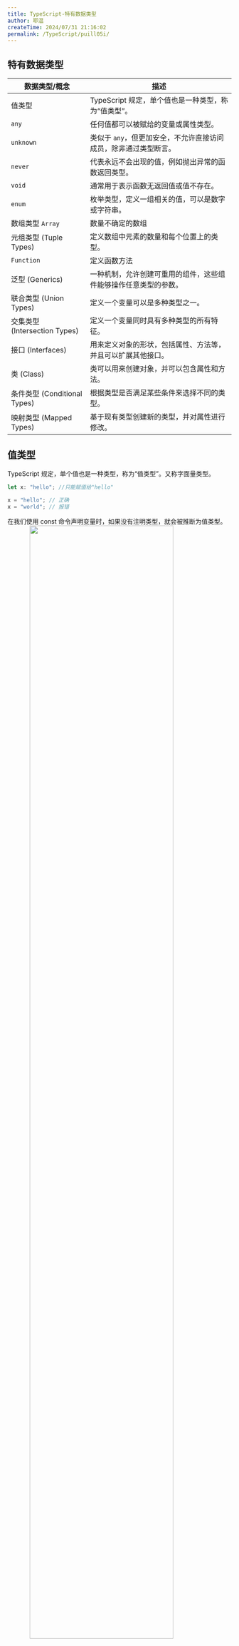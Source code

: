 ```yaml
---
title: TypeScript-特有数据类型
author: 耶温
createTime: 2024/07/31 21:16:02
permalink: /TypeScript/puill05i/
---
```


## 特有数据类型

| 数据类型/概念 | 描述 |
| --- | --- |
| 值类型 | TypeScript 规定，单个值也是一种类型，称为“值类型”。 |
| `any` | 任何值都可以被赋给的变量或属性类型。 |
| `unknown` | 类似于 `any`，但更加安全，不允许直接访问成员，除非通过类型断言。 |
| `never` | 代表永远不会出现的值，例如抛出异常的函数返回类型。 |
| `void` | 通常用于表示函数无返回值或值不存在。 |
| `enum` | 枚举类型，定义一组相关的值，可以是数字或字符串。 |
| 数组类型 `Array`| 数量不确定的数组 |
| 元组类型 (Tuple Types) | 定义数组中元素的数量和每个位置上的类型。 |
| `Function`| 定义函数方法 |
| 泛型 (Generics) | 一种机制，允许创建可重用的组件，这些组件能够操作任意类型的参数。 |
| 联合类型 (Union Types) | 定义一个变量可以是多种类型之一。 |
| 交集类型 (Intersection Types) | 定义一个变量同时具有多种类型的所有特征。 |
| 接口 (Interfaces) | 用来定义对象的形状，包括属性、方法等，并且可以扩展其他接口。 |
| 类 (Class) | 类可以用来创建对象，并可以包含属性和方法。 |
| 条件类型 (Conditional Types) | 根据类型是否满足某些条件来选择不同的类型。 |
| 映射类型 (Mapped Types) | 基于现有类型创建新的类型，并对属性进行修改。 |


## 值类型

TypeScript 规定，单个值也是一种类型，称为“值类型”。又称字面量类型。

```typescript
let x: "hello"; //只能赋值给"hello"

x = "hello"; // 正确
x = "world"; // 报错
```

在我们使用 const 命令声明变量时，如果没有注明类型，就会被推断为值类型。
<img src="@source/notes/TypeScript/images/image-06.png" style="width:80%;margin:0 10%" />

需要注意的是，使用 const 命令声明 object 变量时，不会推断为值类型。

还有一点如下：

```typescript
const x: 5 = 4 + 1; // 报错

// 可以使用断言解决
const x: 5 = (4 + 1) as 5; // 正确
```

上面示例中，等号左侧的类型是数值5。等号右侧4 + 1的类型，TypeScript 推测为number。由于5是number的子类型，number是5的父类型，父类型不能赋值给子类型，所以报错了。


但是，反过来是可以的，子类型可以赋值给父类型。

```typescript
let x: 5 = 5;
let y: number = 4 + 1;

x = y; // 报错
y = x; // 正确
```

## any类型

在 TypeScript 中，any 类型是一种特殊的类型，它表示可以接受任何类型的值。使用 any 类型时，TypeScript 不会对该值进行类型检查，这意味着你可以将任何类型的值赋给 any 类型的变量，也可以将 any 类型的变量赋值给其他类型的变量。

但是我们在使用 TypeScript 时尽可能避免使用该类型。
:::tip
关于any类型的详细内容可以查看：[TypeScript-any与unknown](/TypeScript/h08p33yc/#any类型)
:::

## unknown类型

为了 解决类型污染的问题，TypeScript 引入了 `unknown` 类型。它和`any`一样表示任何类型的值，但是在使用前需要进行显式断言。直接将`unknown`类型赋值给其他类型变量时，会报错。

:::tip
关于unknown类型的详细内容可以查看：[TypeScript-any与unknown](/TypeScript/h08p33yc/#any类型)
:::


## never类型

`never` 类型是一种特殊的类型，表示永远不会出现的值。它通常用于函数返回值，表示函数永远不会返回任何值。

:::tip
关于never类型的详细内容可以查看：[TypeScript-never与void](/TypeScript/e9ystght/#never类型)
:::


## void类型

:::tip
关于void类型的详细内容可以查看：[TypeScript-never与void](/TypeScript/e9ystght/#void类型)
:::

## 数组类型

Array 数组是一个可以存储多个相同类型的值的集合。你可以使用 Array 类型或简写的 [] 语法来定义数组。数组的成员数量是可以动态变化的。
:::tip
关于数组类型的详细内容可以查看：[TypeScript-数组与元组](/TypeScript/lvw1ydmu/#数组类型)
:::


## 元组类型

在 TypeScript 中，元组类型是一种特殊的数组类型，它允许我们定义一个固定数量的元素，每个元素可以是不同的类型。元组的定义方式与数组类似，但在元组中，你需要指定每个元素的类型。

:::tip
关于元组类型的详细内容可以查看：[TypeScript-数组与元组](/TypeScript/lvw1ydmu/#元组类型)
:::


## 函数类型

函数的类型声明，需要在声明函数时，给出参数的类型和返回值的类型。

:::tip
关于函数类型的详细内容可以查看：[TypeScript-函数](/TypeScript/6a3kyjf9/#函数类型)
:::


***void类型***

void 类型表示函数没有返回值。如果设置了 void 类型的函数，却返回了一个值，就会报错。但是需要注意的是，void 类型的函数可以返回 undefined 或 null。

:::tip
关于void类型的详细内容可以查看：[void类型](/TypeScript/puill05i/#void类型)
:::

***never类型***

never类型表示肯定不会出现的值。它用在函数的返回值，就表示某个函数肯定不会返回值，即函数不会正常执行结束。
:::tip
关于never类型的详细内容可以查看：[never类型](/TypeScript/puill05i/#never类型)
:::

## 对象类型

在 TypeScript 中，对象是一个非常重要的概念。对象可以用来表示复杂的数据结构，通常由键值对组成。TypeScript 提供了多种方式来定义和使用对象。

:::tip
关于对象类型的详细内容可以查看：[对象类型](/TypeScript/78auqnpo/)
:::


## 联合类型

在 TypeScript 中，联合类型（Union Types）允许将多个类型组合在一起，使得一个变量可以是其中的任意一个类型。可以使用竖线 | 来定义联合类型。

1. 基本联合类型

```typescript
let value: string | number;

value = "Hello"; // 合法
console.log(value); // 输出: Hello

value = 42; // 合法
console.log(value); // 输出: 42

// value = true; // 不合法，Type 'boolean' is not assignable to type 'string | number'.
```

2. 函数参数

```typescript
function printId(id: number | string) {
    console.log("Your ID is: " + id);
}

printId(101); // 输出: Your ID is: 101
printId("202"); // 输出: Your ID is: 202
```

3. 处理联合类型

当我们使用联合类型时，TypeScript 可能无法确定具体的类型，因此我们需要使用类型保护（Type Guards）来处理不同的类型。

```typescript
function printId(id: number | string) {
    if (typeof id === "string") {
        console.log("Your ID is a string: " + id);
    } else {
        console.log("Your ID is a number: " + id);
    }
}

printId(101); // 输出: Your ID is a number: 101
printId("202"); // 输出: Your ID is a string: 202
```

## 交叉类型

TypeScript 的交叉类型（Intersection Types）允许我们将多个类型合并为一个类型。这种类型的主要用途是组合多个类型的属性，使得新类型同时具有所有组合类型的特性。

***注意事项***：

-   交叉类型只能用于对象类型，不能用于基础类型。
-   交叉类型的属性不能有同名的属性，除非它们的类型相同，否则会导致类型冲突。

***应用场景***：

-   合并多个接口。当需要一个对象同时符合多个接口时，可以使用交叉类型。

示例：

```typescript
// 定义两个接口
interface Person {
    name: string;
    age: number;
}

interface Address {
    street: string;
    city: string;
}

// 使用交叉类型将两个接口合并
type PersonWithAddress = Person & Address;

// 创建一个符合 PersonWithAddress 类型的对象
const person: PersonWithAddress = {
    name: "Alice",
    age: 30,
    street: "123 Main St",
    city: "Wonderland"
};

console.log(person);
```
 


## 接口（Interfaces）

在 TypeScript 中，接口（Interfaces）是一种强大的工具，用于定义对象的结构和类型。接口可以描述对象的属性、方法以及它们的类型，从而提供类型检查和代码提示。接口在 TypeScript 中的主要作用是增强代码的可读性和可维护性。

:::tip
关于类型别名的详细内容可以查看：[接口（Interfaces）](/TypeScript/efqwfrfq/)
:::



## 类（Class）

在 TypeScript 中，类（Class）是一种面向对象的编程方式。类可以定义属性、方法和构造函数，并且可以继承和实现其他类。类在 TypeScript 中的主要作用是提供了一种组织和封装代码的方式，使得代码更加模块化和可维护。

:::tip
关于类（Class）的详细内容可以查看：[类（Class）](/TypeScript/wy5zf1gm/)
:::